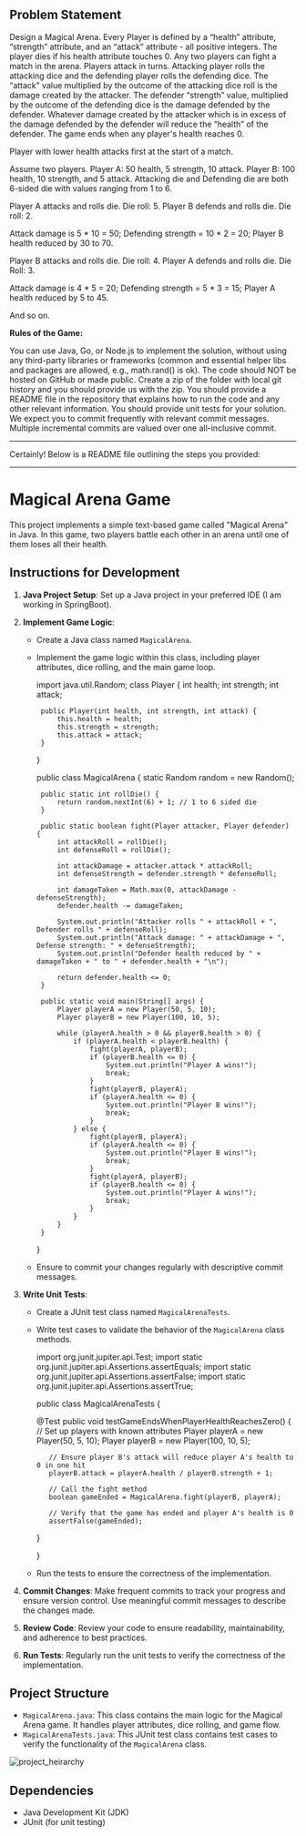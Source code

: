 ## Problem Statement
Design a Magical Arena. Every Player is defined by a “health” attribute, “strength” attribute, and an “attack” attribute - all positive integers. The player dies if his health attribute touches 0. Any two players can fight a match in the arena. Players attack in turns. Attacking player rolls the attacking dice and the defending player rolls the defending dice. The “attack” value multiplied by the outcome of the attacking dice roll is the damage created by the attacker. The defender “strength” value, multiplied by the outcome of the defending dice is the damage defended by the defender. Whatever damage created by the attacker which is in excess of the damage defended by the defender will reduce the “health” of the defender. The game ends when any player's health reaches 0.

Player with lower health attacks first at the start of a match.

Assume two players. Player A: 50 health, 5 strength, 10 attack. Player B: 100 health, 10 strength, and 5 attack. Attacking die and Defending die are both 6-sided die with values ranging from 1 to 6.

Player A attacks and rolls die. Die roll: 5. Player B defends and rolls die. Die roll: 2.

Attack damage is 5 * 10 = 50; Defending strength = 10 * 2 = 20; Player B health reduced by 30 to 70.

Player B attacks and rolls die. Die roll: 4. Player A defends and rolls die. Die Roll: 3.

Attack damage is 4 * 5 = 20; Defending strength = 5 * 3 = 15; Player A health reduced by 5 to 45.

And so on.

**Rules of the Game:**

You can use Java, Go, or Node.js to implement the solution, without using any third-party libraries or frameworks (common and essential helper libs and packages are allowed, e.g., math.rand() is ok).
The code should NOT be hosted on GitHub or made public. Create a zip of the folder with local git history and you should provide us with the zip.
You should provide a README file in the repository that explains how to run the code and any other relevant information.
You should provide unit tests for your solution.
We expect you to commit frequently with relevant commit messages. Multiple incremental commits are valued over one all-inclusive commit.

---

Certainly! Below is a README file outlining the steps you provided:

---

# Magical Arena Game

This project implements a simple text-based game called "Magical Arena" in Java. In this game, two players battle each other in an arena until one of them loses all their health.


## Instructions for Development

1. **Java Project Setup**: Set up a Java project in your preferred IDE (I am working in SpringBoot).
   
2. **Implement Game Logic**:
   - Create a Java class named `MagicalArena`.
   - Implement the game logic within this class, including player attributes, dice rolling, and the main game loop.

      import java.util.Random;
      class Player {
          int health;
          int strength;
          int attack;
      
          public Player(int health, int strength, int attack) {
              this.health = health;
              this.strength = strength;
              this.attack = attack;
          }
      }
      
      public class MagicalArena {
          static Random random = new Random();
      
          public static int rollDie() {
              return random.nextInt(6) + 1; // 1 to 6 sided die
          }
      
          public static boolean fight(Player attacker, Player defender) {
              int attackRoll = rollDie();
              int defenseRoll = rollDie();
      
              int attackDamage = attacker.attack * attackRoll;
              int defenseStrength = defender.strength * defenseRoll;
      
              int damageTaken = Math.max(0, attackDamage - defenseStrength);
              defender.health -= damageTaken;
      
              System.out.println("Attacker rolls " + attackRoll + ", Defender rolls " + defenseRoll);
              System.out.println("Attack damage: " + attackDamage + ", Defense strength: " + defenseStrength);
              System.out.println("Defender health reduced by " + damageTaken + " to " + defender.health + "\n");
              
              return defender.health <= 0;
          }
      
          public static void main(String[] args) {
              Player playerA = new Player(50, 5, 10);
              Player playerB = new Player(100, 10, 5);
      
              while (playerA.health > 0 && playerB.health > 0) {
                  if (playerA.health < playerB.health) {
                      fight(playerA, playerB);
                      if (playerB.health <= 0) {
                          System.out.println("Player A wins!");
                          break;
                      }
                      fight(playerB, playerA);
                      if (playerA.health <= 0) {
                          System.out.println("Player B wins!");
                          break;
                      }
                  } else {
                      fight(playerB, playerA);
                      if (playerA.health <= 0) {
                          System.out.println("Player B wins!");
                          break;
                      }
                      fight(playerA, playerB);
                      if (playerB.health <= 0) {
                          System.out.println("Player A wins!");
                          break;    
                      }
                  }
              }
          }
      }


   - Ensure to commit your changes regularly with descriptive commit messages.

3. **Write Unit Tests**:
   - Create a JUnit test class named `MagicalArenaTests`.
   - Write test cases to validate the behavior of the `MagicalArena` class methods.

      import org.junit.jupiter.api.Test;
      import static org.junit.jupiter.api.Assertions.assertEquals;
      import static org.junit.jupiter.api.Assertions.assertFalse;
      import static org.junit.jupiter.api.Assertions.assertTrue;
      
      public class MagicalArenaTests {	
      	
      	@Test
      	public void testGameEndsWhenPlayerHealthReachesZero() {
      	    // Set up players with known attributes
      	    Player playerA = new Player(50, 5, 10);
      	    Player playerB = new Player(100, 10, 5);
      
      	    // Ensure player B's attack will reduce player A's health to 0 in one hit
      	    playerB.attack = playerA.health / playerB.strength + 1;
      
      	    // Call the fight method
      	    boolean gameEnded = MagicalArena.fight(playerB, playerA);
      
      	    // Verify that the game has ended and player A's health is 0
      	    assertFalse(gameEnded);
      	}
      
      
      }

     
   - Run the tests to ensure the correctness of the implementation.

4. **Commit Changes**: Make frequent commits to track your progress and ensure version control. Use meaningful commit messages to describe the changes made.

5. **Review Code**: Review your code to ensure readability, maintainability, and adherence to best practices.

6. **Run Tests**: Regularly run the unit tests to verify the correctness of the implementation.


## Project Structure

- `MagicalArena.java`: This class contains the main logic for the Magical Arena game. It handles player attributes, dice rolling, and game flow.
- `MagicalArenaTests.java`: This JUnit test class contains test cases to verify the functionality of the `MagicalArena` class.

![project_heirarchy](https://github.com/parulparashar100/minio-full-project/assets/74699172/910fdf7c-f6f9-4310-bda9-c4ffad2610cd)



## Dependencies

- Java Development Kit (JDK)
- JUnit (for unit testing)
